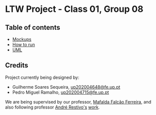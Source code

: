 # LTW Project - Class 01, Group 08

## Table of contents

- [Mockups](docs/mockups.md)
- [How to run](docs/how-to-run.md)
- [UML](docs/uml.md)

## Credits

Project currently being designed by:
- Guilherme Soares Sequeira, up202004648@fe.up.pt
- Pedro Miguel Ramalho, up202004715@fe.up.pt

We are being supervised by our professor, [Mafalda Falcão Ferreira](https://github.com/mafaldafalcaotvf), and also following professor [André Restivo's](https://github.com/arestivo) [work](https://web.fe.up.pt/~arestivo/page/courses/ltw/).